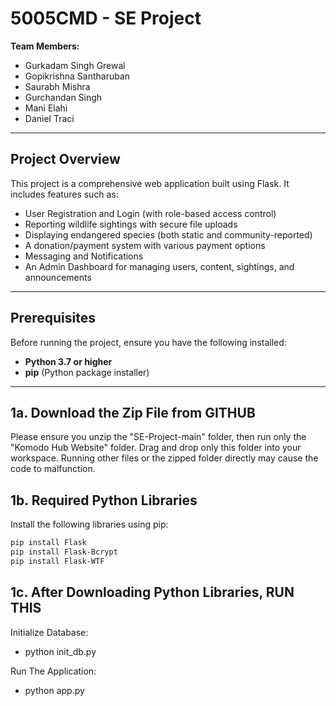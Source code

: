 # 5005CMD - SE Project

**Team Members:**

- Gurkadam Singh Grewal  
- Gopikrishna Santharuban  
- Saurabh Mishra  
- Gurchandan Singh  
- Mani Elahi  
- Daniel Traci  

---

## Project Overview

This project is a comprehensive web application built using Flask. It includes features such as:

- User Registration and Login (with role-based access control)
- Reporting wildlife sightings with secure file uploads
- Displaying endangered species (both static and community-reported)
- A donation/payment system with various payment options
- Messaging and Notifications
- An Admin Dashboard for managing users, content, sightings, and announcements

---

## Prerequisites

Before running the project, ensure you have the following installed:

- **Python 3.7 or higher**  
- **pip** (Python package installer)

---

## 1a. Download the Zip File from GITHUB
Please ensure you unzip the "SE-Project-main" folder, then run only the "Komodo Hub Website" folder.
Drag and drop only this folder into your workspace. Running other files or the zipped folder directly may cause the code to malfunction.


## 1b. Required Python Libraries
Install the following libraries using pip:

```bash
pip install Flask
pip install Flask-Bcrypt
pip install Flask-WTF           
```

## 1c. After Downloading  Python Libraries, RUN THIS 

Initialize Database:
- python init_db.py

Run The Application:

-  python app.py


